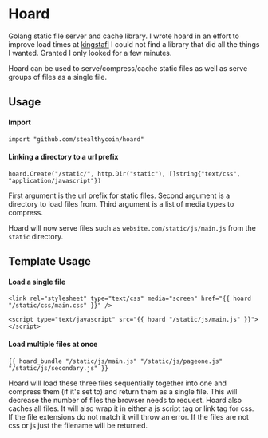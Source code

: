 # Hoard
Golang static file server and cache library. I wrote hoard in an effort to improve load times at [kingstafl](http://kingstafl.com) I could not find a library that did all the things I wanted. Granted I only looked for a few minutes.

Hoard can be used to serve/compress/cache static files as well as serve groups of files as a single file.


## Usage
#### Import
```
import "github.com/stealthycoin/hoard"
```

#### Linking a directory to a url prefix
```
hoard.Create("/static/", http.Dir("static"), []string{"text/css", "application/javascript"})
```
First argument is the url prefix for static files.
Second argument is a directory to load files from.
Third argument is a list of media types to compress.


Hoard will now serve files such as ```website.com/static/js/main.js``` from the ```static``` directory.

## Template Usage

#### Load a single file

```
<link rel="stylesheet" type="text/css" media="screen" href="{{ hoard "/static/css/main.css" }}" />
```

```
<script type="text/javascript" src="{{ hoard "/static/js/main.js" }}"></script>
```

#### Load multiple files at once

```
{{ hoard_bundle "/static/js/main.js" "/static/js/pageone.js" "/static/js/secondary.js" }}
```

Hoard will load these three files sequentially together into one and compress them (if it's set to) and return them as a single file. This will decrease the number of files the browser needs to request. Hoard also caches all files. It will also wrap it in either a js script tag or link tag for css. If the file extensions do not match it will throw an error. If the files are not css or js just the filename will be returned.